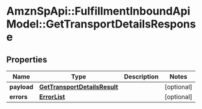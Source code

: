 # AmznSpApi::FulfillmentInboundApiModel::GetTransportDetailsResponse

## Properties
Name | Type | Description | Notes
------------ | ------------- | ------------- | -------------
**payload** | [**GetTransportDetailsResult**](GetTransportDetailsResult.md) |  | [optional] 
**errors** | [**ErrorList**](ErrorList.md) |  | [optional] 

